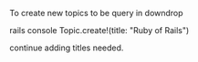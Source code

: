 To create new topics to be query in downdrop

rails console
 Topic.create!(title: "Ruby of Rails")

 continue adding titles needed.
